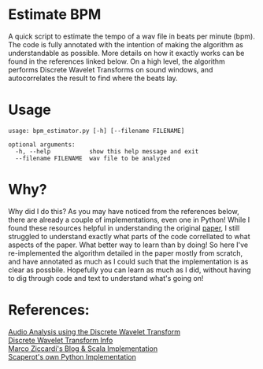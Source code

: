 # Estimate BPM
A quick script to estimate the tempo of a wav file in beats per minute (bpm). The code is fully annotated with the intention of making the algorithm as understandable as possible. More details on how it exactly works can be found in the references linked below. On a high level, the algorithm performs Discrete Wavelet Transforms on sound windows, and autocorrelates the result to find where the beats lay.

# Usage
```
usage: bpm_estimator.py [-h] [--filename FILENAME]

optional arguments:
  -h, --help           show this help message and exit
  --filename FILENAME  wav file to be analyzed
``` 

# Why?
Why did I do this? As you may have noticed from the references below, there are already a couple of implementations, even one in Python! While I found these resources helpful in understanding the original [paper](http://soundlab.cs.princeton.edu/publications/2001_amta_aadwt.pdf), I still struggled to understand exactly what parts of the code correllated to what aspects of the paper. What better way to learn than by doing! So here I've re-implemented the algorithm detailed in the paper mostly from scratch, and have annotated as much as I could such that the implementation is as clear as possbile. Hopefully you can learn as much as I did, without having to dig through code and text to understand what's going on!

# References:
[Audio Analysis using the Discrete Wavelet Transform](http://soundlab.cs.princeton.edu/publications/2001_amta_aadwt.pdf)<br>
[Discrete Wavelet Transform Info](https://en.wikipedia.org/wiki/Discrete_wavelet_transform)<br>
[Marco Ziccardi's Blog & Scala Implementation](http://mziccard.me/2015/06/12/beats-detection-algorithms-2/)<br>
[Scaperot's own Python Implementation](https://github.com/scaperot/the-BPM-detector-python/blob/master/bpm_detection/bpm_detection.py)<br>

